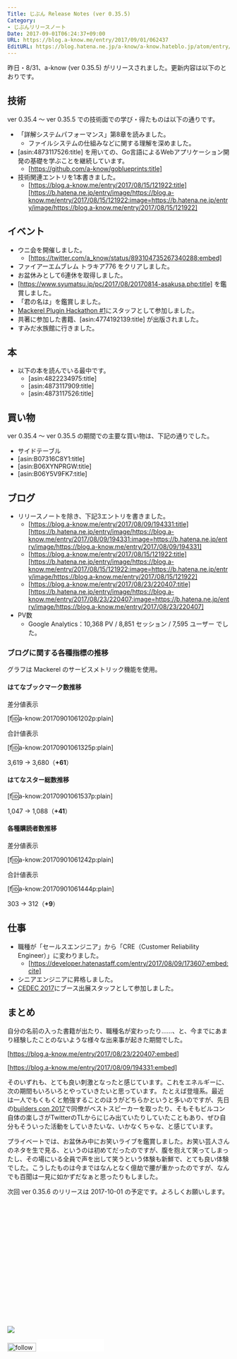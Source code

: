 ```yaml
---
Title: じぶん Release Notes (ver 0.35.5)
Category:
- じぶんリリースノート
Date: 2017-09-01T06:24:37+09:00
URL: https://blog.a-know.me/entry/2017/09/01/062437
EditURL: https://blog.hatena.ne.jp/a-know/a-know.hateblo.jp/atom/entry/8599973812293625274
---
```


昨日・8/31、a-know (ver 0.35.5) がリリースされました。更新内容は以下のとおりです。


<!-- more -->


## 技術
ver 0.35.4 〜 ver 0.35.5 での技術面での学び・得たものは以下の通りです。

* 「詳解システムパフォーマンス」第8章を読みました。
    * ファイルシステムの仕組みなどに関する理解を深めました。
* [asin:4873117526:title] を用いての、Go言語によるWebアプリケーション開発の基礎を学ぶことを継続しています。
    * [https://github.com/a-know/goblueprints:title]
* 技術関連エントリを1本書きました。
    * [https://blog.a-know.me/entry/2017/08/15/121922:title][https://b.hatena.ne.jp/entry/image/https://blog.a-know.me/entry/2017/08/15/121922:image=https://b.hatena.ne.jp/entry/image/https://blog.a-know.me/entry/2017/08/15/121922]




## イベント
* ウニ会を開催しました。
    * [https://twitter.com/a_know/status/893104735267340288:embed]
* ファイアーエムブレム トラキア776 をクリアしました。
* お盆休みとして6連休を取得しました。
* [https://www.syumatsu.jp/pc/2017/08/20170814-asakusa.php:title] を鑑賞しました。
* 「君の名は」を鑑賞しました。
* [Mackerel Plugin Hackathon #1](https://mackerelio.connpass.com/event/63087/)にスタッフとして参加しました。
* 共著に参加した書籍、[asin:4774192139:title] が出版されました。
* すみだ水族館に行きました。

## 本
* 以下の本を読んでいる最中です。
    * [asin:4822234975:title]
    * [asin:4873117909:title]
    * [asin:4873117526:title]



## 買い物
ver 0.35.4 〜 ver 0.35.5 の期間での主要な買い物は、下記の通りでした。

* サイドテーブル
* [asin:B07316C8Y1:title]
* [asin:B06XYNPRGW:title]
* [asin:B06Y5V9FK7:title]


## ブログ
* リリースノートを除き、下記3エントリを書きました。
    * [https://blog.a-know.me/entry/2017/08/09/194331:title][https://b.hatena.ne.jp/entry/image/https://blog.a-know.me/entry/2017/08/09/194331:image=https://b.hatena.ne.jp/entry/image/https://blog.a-know.me/entry/2017/08/09/194331]
    * [https://blog.a-know.me/entry/2017/08/15/121922:title][https://b.hatena.ne.jp/entry/image/https://blog.a-know.me/entry/2017/08/15/121922:image=https://b.hatena.ne.jp/entry/image/https://blog.a-know.me/entry/2017/08/15/121922]
    * [https://blog.a-know.me/entry/2017/08/23/220407:title][https://b.hatena.ne.jp/entry/image/https://blog.a-know.me/entry/2017/08/23/220407:image=https://b.hatena.ne.jp/entry/image/https://blog.a-know.me/entry/2017/08/23/220407]
* PV数
    * Google Analytics：10,368 PV / 8,851 セッション / 7,595 ユーザー でした。


### ブログに関する各種指標の推移

グラフは Mackerel のサービスメトリック機能を使用。

#### はてなブックマーク数推移

差分値表示

[f:id:a-know:20170901061202p:plain]

合計値表示

[f:id:a-know:20170901061325p:plain]

3,619 → 3,680（<b>+61</b>）


#### はてなスター総数推移

[f:id:a-know:20170901061537p:plain]

1,047 → 1,088（<b>+41</b>）


#### 各種購読者数推移

差分値表示

[f:id:a-know:20170901061242p:plain]

合計値表示

[f:id:a-know:20170901061444p:plain]


303 → 312（<b>+9</b>）


## 仕事
* 職種が「セールスエンジニア」から「CRE（Customer Reliability Engineer）」に変わりました。
    * [https://developer.hatenastaff.com/entry/2017/08/09/173607:embed:cite]
* シニアエンジニアに昇格しました。
* [CEDEC 2017](http://cedec.cesa.or.jp/2017/)にブース出展スタッフとして参加しました。



## まとめ
自分の名前の入った書籍が出たり、職種名が変わったり......、と、今までにあまり経験したことのないような様々な出来事が起きた期間でした。




[https://blog.a-know.me/entry/2017/08/23/220407:embed]



[https://blog.a-know.me/entry/2017/08/09/194331:embed]


そのいずれも、とても良い刺激となったと感じています。これをエネルギーに、次の期間もいろいろとやっていきたいと思っています。
たとえば登壇系。最近は一人でもくもくと勉強することのほうがどちらかというと多いのですが、先日の[builders con 2017](https://builderscon.io/tokyo/2017)で同僚がベストスピーカーを取ったり、そもそもビルコン自体の楽しさがTwitterのTLからにじみ出ていたりしていたこともあり、ぜひ自分もそういった活動をしていきたいな、いかなくちゃな、と感じています。



プライベートでは、お盆休み中にお笑いライブを鑑賞しました。お笑い芸人さんのネタを生で見る、というのは初めてだったのですが、腹を抱えて笑ってしまったし、その場にいる全員で声を出して笑うという体験も新鮮で、とても良い体験でした。こうしたものは今まではなんとなく億劫で腰が重かったのですが、なんでも百聞は一見に如かずだなぁと思ったりもしました。


次回 ver 0.35.6 のリリースは 2017-10-01 の予定です。よろしくお願いします。

<div>
<br>
<script async src="//pagead2.googlesyndication.com/pagead/js/adsbygoogle.js"></script>
<!-- article-bottom2 -->
<ins class="adsbygoogle"
     style="display:inline-block;width:300px;height:250px"
     data-ad-client="ca-pub-3463034538369189"
     data-ad-slot="5274552934"></ins>
<script>
(adsbygoogle = window.adsbygoogle || []).push({});
</script>

<a href="http://bit.ly/pixe-la" target='blank' rel="nofollow"><img src="https://cdn-ak.f.st-hatena.com/images/fotolife/a/a-know/20170405/20170405220342.png"></a>
<br>
</div>

<div>
<a href='http://cloud.feedly.com/#subscription%2Ffeed%2Fhttp%3A%2F%2Fblog.a-know.me%2Ffeed'  target='blank'><img id='feedlyFollow' src='//s3.feedly.com/img/follows/feedly-follow-rectangle-volume-small_2x.png' alt='follow us in feedly' width='65' height='20'></a>



<iframe src="//blog.hatena.ne.jp/a-know/a-know.hateblo.jp/subscribe/iframe" allowtransparency="true" frameborder="0" scrolling="no" width="150" height="28"></iframe>
</div>


<script src="https://moshi-moshi.moshimo.works/moshimoshi/a_know_blog/2017-09-01-062437?title=%E3%81%98%E3%81%B6%E3%82%93%20Release%20Notes%20(ver%200.35.5)"></script>
